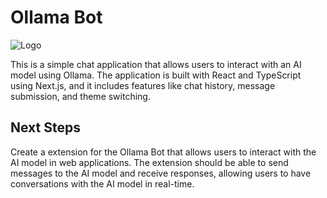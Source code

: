 # Ollama Bot

![Logo]('readme_images/logo.png')

This is a simple chat application that allows users to interact with an AI model using Ollama. The application is built with React and TypeScript using Next.js, and it includes features like chat history, message submission, and theme switching.

## Next Steps

Create a extension for the Ollama Bot that allows users to interact with the AI model in web applications. The extension should be able to send messages to the AI model and receive responses, allowing users to have conversations with the AI model in real-time.
